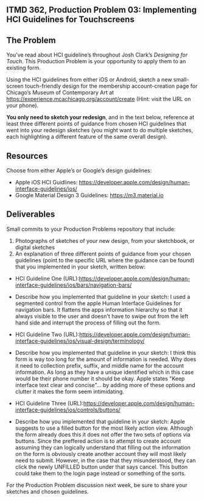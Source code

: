 ## ITMD 362, Production Problem 03: Implementing HCI Guidelines for Touchscreens

## The Problem

You’ve read about HCI guideline’s throughout Josh Clark’s *Designing for Touch*. This Production
Problem is your opportunity to apply them to an existing form.

Using the HCI guidelines from either iOS or Android, sketch a new small-screen touch-friendly design
for the membership account-creation page for Chicago’s Museum of Contemporary Art at https://experience.mcachicago.org/account/create (Hint: visit the URL on your phone).

**You only need to sketch your redesign**, and in the text below, reference at least three different
points of guidance from chosen HCI guidelines that went into your redesign sketches (you might
want to do multiple sketches, each highlighting a different feature of the same overall design).

## Resources

Choose from either Apple’s or Google’s design guidelines:

* Apple iOS HCI Guidlines:
  https://developer.apple.com/design/human-interface-guidelines/ios/
* Google Material Design 3 Guidelines:
  https://m3.material.io

## Deliverables

Small commits to your Production Problems repository that include:

1. Photographs of sketches of your new design, from your sketchbook, or digital sketches
2. An explanation of three different points of guidance from your chosen guidelines (point to the
   specific URL where the guidance can be found) that you implemented in your sketch, written below:

* HCI Guideline One (URL):https://developer.apple.com/design/human-interface-guidelines/ios/bars/navigation-bars/
* Describe how you implemented that guideline in your sketch: I used a segmented control from the apple Human Interface Guidelines for navigation bars. It flattens the apps information hierarchy so that it always visible to the user and doesn't have to swipe out from the left hand side and interrupt the process of filling out the form.

* HCI Guideline Two (URL):https://developer.apple.com/design/human-interface-guidelines/ios/visual-design/terminology/
* Describe how you implemented that guideline in your sketch: I think this form is way too long for the amount of information is needed. Why does it need to collection prefix, suffix, and middle name for the account information. As long as they have a unique identified which in this case would be their phone number it should be okay. Apple states "Keep interface text clear and concise"... by adding more of these options and clutter it makes the form seem intimidating.  

* HCI Guideline Three (URL):https://developer.apple.com/design/human-interface-guidelines/ios/controls/buttons/
* Describe how you implemented that guideline in your sketch: Apple suggests to use a filled button for the most likely action view. Although the form already does this it does not offer the two sets of options via buttons. Since the preffered action is to attempt to create account assuming they can logically understand that filling out the information on the form is obviously create another account they will most likely need to submit. However, in the case that they misunderstood, they can click the newly UNFILLED button under that says cancel. This button could take them to the login page instead or something of the sorts.

For the Production Problem discussion next week, be sure to share your sketches and chosen
guidelines.

